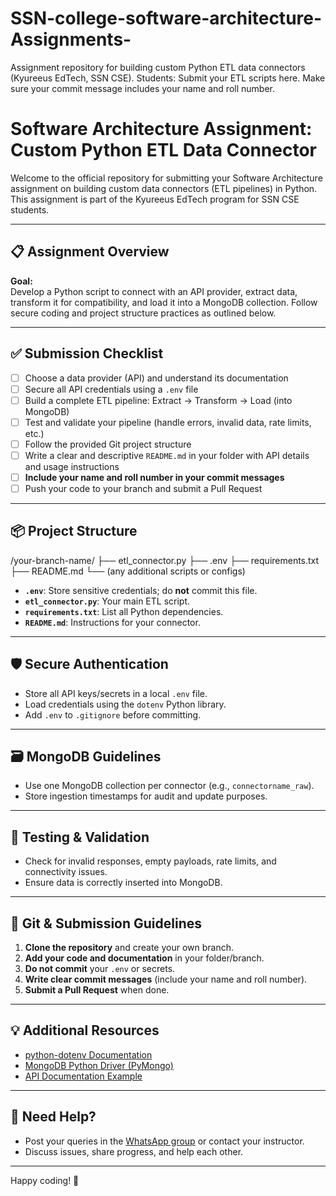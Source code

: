 # SSN-college-software-architecture-Assignments-
Assignment repository for building custom Python ETL data connectors (Kyureeus EdTech, SSN CSE). Students: Submit your ETL scripts here. Make sure your commit message includes your name and roll number.
# Software Architecture Assignment: Custom Python ETL Data Connector

Welcome to the official repository for submitting your Software Architecture assignment on building custom data connectors (ETL pipelines) in Python. This assignment is part of the Kyureeus EdTech program for SSN CSE students.

---

## 📋 Assignment Overview

**Goal:**  
Develop a Python script to connect with an API provider, extract data, transform it for compatibility, and load it into a MongoDB collection. Follow secure coding and project structure practices as outlined below.

---

## ✅ Submission Checklist

- [ ] Choose a data provider (API) and understand its documentation
- [ ] Secure all API credentials using a `.env` file
- [ ] Build a complete ETL pipeline: Extract → Transform → Load (into MongoDB)
- [ ] Test and validate your pipeline (handle errors, invalid data, rate limits, etc.)
- [ ] Follow the provided Git project structure
- [ ] Write a clear and descriptive `README.md` in your folder with API details and usage instructions
- [ ] **Include your name and roll number in your commit messages**
- [ ] Push your code to your branch and submit a Pull Request

---

## 📦 Project Structure

/your-branch-name/
├── etl_connector.py
├── .env
├── requirements.txt
├── README.md
└── (any additional scripts or configs)


- **`.env`**: Store sensitive credentials; do **not** commit this file.
- **`etl_connector.py`**: Your main ETL script.
- **`requirements.txt`**: List all Python dependencies.
- **`README.md`**: Instructions for your connector.

---

## 🛡️ Secure Authentication

- Store all API keys/secrets in a local `.env` file.
- Load credentials using the `dotenv` Python library.
- Add `.env` to `.gitignore` before committing.

---

## 🗃️ MongoDB Guidelines

- Use one MongoDB collection per connector (e.g., `connectorname_raw`).
- Store ingestion timestamps for audit and update purposes.

---

## 🧪 Testing & Validation

- Check for invalid responses, empty payloads, rate limits, and connectivity issues.
- Ensure data is correctly inserted into MongoDB.

---

## 📝 Git & Submission Guidelines

1. **Clone the repository** and create your own branch.
2. **Add your code and documentation** in your folder/branch.
3. **Do not commit** your `.env` or secrets.
4. **Write clear commit messages** (include your name and roll number).
5. **Submit a Pull Request** when done.

---

## 💡 Additional Resources

- [python-dotenv Documentation](https://saurabh-kumar.com/python-dotenv/)
- [MongoDB Python Driver (PyMongo)](https://pymongo.readthedocs.io/en/stable/)
- [API Documentation Example](https://restfulapi.net/)

---

## 📢 Need Help?

- Post your queries in the [WhatsApp group](#) or contact your instructor.
- Discuss issues, share progress, and help each other.

---

Happy coding! 🚀
